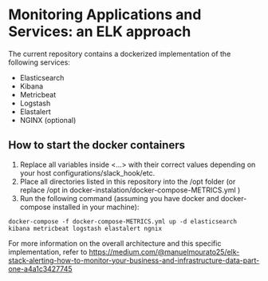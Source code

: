 # Monitoring Applications and Services: an ELK approach

The current repository contains a dockerized implementation of the following services:
* Elasticsearch
* Kibana
* Metricbeat
* Logstash
* Elastalert
* NGINX (optional)

## How to start the docker containers

1) Replace all variables inside <...> with their correct values depending on your host configurations/slack_hook/etc.
2) Place all directories listed in this repository into the /opt folder (or replace /opt in docker-instalation/docker-compose-METRICS.yml )
3) Run the following command (assuming you have docker and docker-compose installed in your machine):

```
docker-compose -f docker-compose-METRICS.yml up -d elasticsearch kibana metricbeat logstash elastalert ngnix

```

For more information on the overall architecture and this specific implementation, refer to https://medium.com/@manuelmourato25/elk-stack-alerting-how-to-monitor-your-business-and-infrastructure-data-part-one-a4a1c3427745
